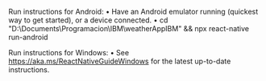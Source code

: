   Run instructions for Android:
    • Have an Android emulator running (quickest way to get started), or a device connected.
    • cd "D:\Documents\Programacion\IBM\weatherAppIBM" && npx react-native run-android

  Run instructions for Windows:
    • See https://aka.ms/ReactNativeGuideWindows for the latest up-to-date instructions.